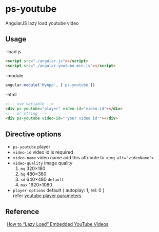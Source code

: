 # ps-youtube
AngularJS lazy load youtube video

## Usage
  -load js
  ```html
  <script src="./angular.js"></script>
  <script src="./angular-youtube.min.js"></script>
  ```

  -module
  ```js
  angular.module('MyApp', ['ps-youtube'])
  ```
  -html
  ```html
  <!-- use variable -->
  <div ps-youtube="player" video-id="video.id"></div>
  <!-- or string -->
  <div ps-youtube video-id="'your video id'"></div>
  ```
## Directive options
  - `ps-youtube` player
  - `video-id` video id is required
  - `video-name` video name add this attribute to `<img alt="videoName">`
  - `video-quality` image quality<br/>
    1. `mq` 320×180<br/>
    2. `hq` 480×360<br/>
    3. `sd` 640×480 `default`<br/>
    4. `max` 1920×1080<br/>
  - `player-options` default { autoplay: 1, rel: 0 }<br/>
  refer [youtube player parameters](https://developers.google.com/youtube/player_parameters)

## Reference
  [How to “Lazy Load” Embedded YouTube Videos](https://webdesign.tutsplus.com/tutorials/how-to-lazy-load-embedded-youtube-videos--cms-26743)

